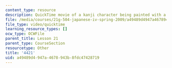 ```yaml
---
content_type: resource
description: QuickTime movie of a kanji character being painted with a brush.
file: /media/courses/21g-504-japanese-iv-spring-2009/a49489d4947a4678943b8fdc47428719_4421.mov
file_type: video/quicktime
learning_resource_types: []
ocw_type: OCWFile
parent_title: Lesson 21
parent_type: CourseSection
resourcetype: Other
title: '4421'
uid: a49489d4-947a-4678-943b-8fdc47428719
---
```

